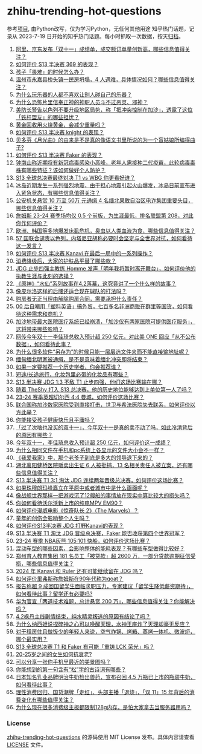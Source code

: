 # zhihu-trending-hot-questions
参考[项目](https://github.com/justjavac/zhihu-trending-hot-questions), 由Python改写，仅为学习Python，无任何其他用途
知乎热门话题，记录从 2023-7-19
日开始的知乎热门话题。每小时抓取一次数据，按天[归档](./data)。
<!-- BEGIN -->
<!-- 最后更新时间 2023-11-13 03:17:58.759721 -->
1. [阿里、京东发布「双十一」成绩单，成交额订单量创新高，哪些信息值得关注？](https://www.zhihu.com/question/629916403)
1. [如何评价 S13 半决赛 369 的表现？](https://www.zhihu.com/question/629922536)
1. [孩子「畏难」的时候怎么办？](https://www.zhihu.com/question/628753282)
1. [温州市永嘉县桥头镇一民房坍塌，4 人遇难，具体情况如何？哪些信息值得关注？](https://www.zhihu.com/question/629913421)
1. [为什么玩乐器的人都不喜欢让别人碰自己的乐器？](https://www.zhihu.com/question/377421755)
1. [为什么恐怖片里信奉正神的神职人员斗不过恶灵、邪神？](https://www.zhihu.com/question/543052194)
1. [美防长警告以色列不要升级地区局势，称「把冲突控制在加沙」，透露了这位「铁杆盟友」的哪些担忧？](https://www.zhihu.com/question/629992741)
1. [黄金回收用火烧黄金，会减少重量吗？](https://www.zhihu.com/question/616345521)
1. [如何评价 S13 半决赛 knight 的表现？](https://www.zhihu.com/question/629922617)
1. [贝多芬《月光曲》的由来是不是真的像语文书里所说的为一个盲姑娘所编得曲子?](https://www.zhihu.com/question/359967552)
1. [如何评价 S13 半决赛 Faker 的表现？](https://www.zhihu.com/question/629938245)
1. [钟南山称近期将有新冠病毒感染小高峰，老年人需接种二代疫苗，此轮病毒毒株有哪些特征？该如何做好个人防护？](https://www.zhihu.com/question/629855713)
1. [S13 全球总决赛最终对决 T1 vs WBG 你更看好谁？](https://www.zhihu.com/question/629944276)
1. [冰岛近期发生一系列强烈地震，由于担心地震引起火山爆发，冰岛日前宣布进入紧急状态，有哪些信息值得关注？](https://www.zhihu.com/question/629942619)
1. [公安机关悬赏 10 万至 50万 元通缉 4 名缅北果敢自治区电诈集团重要头目，哪些信息值得关注？](https://www.zhihu.com/question/629924503)
1. [詹姆斯 23-24 赛季场均仅 0.5 个前板，为生涯最低，排名联盟第 208，对此你作何评价？](https://www.zhihu.com/question/629704654)
1. [欧洲、韩国等多地爆发床虱危机，臭虫以人类血液为食，哪些信息值得关注？](https://www.zhihu.com/question/629914594)
1. [57 国联合谴责以色列，内塔尼亚胡称必要时会坚定与全世界对抗，如何看待这一发言？](https://www.zhihu.com/question/629938163)
1. [如何评价 S13 半决赛 Kanavi 在最后一局中的一系列操作？](https://www.zhihu.com/question/629944295)
1. [消费降级后，大家的护肤品平替了哪些款？](https://www.zhihu.com/question/628176702)
1. [JDG 止步四强主教练 Homme 发声「明年我将暂时离开舞台」，如何评价他的执教生涯与此刻的选择？](https://www.zhihu.com/question/629947665)
1. [《原神》“水仙”系列故事在4.2落幕，这究竟讲了一个什么样的故事？](https://www.zhihu.com/question/629696967)
1. [像皮尔洛这样的后腰还适合现在球队的打法吗？](https://www.zhihu.com/question/465971227)
1. [购房者无正当理由解除购房合同，需要承担什么责任？](https://www.zhihu.com/question/629141696)
1. [00 后自嘲用「塑料英语」搞外贸，七百多名非洲商贩在群里等国货，如何看待这种需求和商机？](https://www.zhihu.com/question/629774496)
1. [加沙地带最大医院医疗系统已经崩溃，「加沙仅有两家医院可提供医疗服务」，这将带来哪些影响？](https://www.zhihu.com/question/629990600)
1. [网传今年双十一李佳琦总收入预计超 250 亿元，对此美 ONE 回应「从不公布数据」，如何看待此事？](https://www.zhihu.com/question/629985135)
1. [为什么很多软件“另存为”的时候只能一层层选文件夹而不能直接输地址呢？](https://www.zhihu.com/question/628399152)
1. [缅甸缅北明家被通缉，是不是意味着缅北冲突即将结束？](https://www.zhihu.com/question/629924710)
1. [如果一定要推荐一个历史学者，你会推荐谁？](https://www.zhihu.com/question/621253280)
1. [短途/长途旅行，化妆包里必带的化妆品有哪些？](https://www.zhihu.com/question/322991154)
1. [S13 半决赛 JDG 1:3 不敌 T1 止步四强，他们这场比赛输在哪？](https://www.zhihu.com/question/629944560)
1. [随着 TheShy 打入 S13 总决赛，他的历史地位能够达到上单位第一人了吗？](https://www.zhihu.com/question/629869857)
1. [23-24 赛季英超切尔西 4:4 曼城，如何评价这场比赛？](https://www.zhihu.com/question/629961618)
1. [联合国称加沙数家医院受到直接打击，世卫与希法医院失去联系，如何评价以方此举？](https://www.zhihu.com/question/629941061)
1. [你能接受孩子健康快乐且平庸吗？](https://www.zhihu.com/question/629930446)
1. [「过了次啥也没买的双十一」，今年双十一是真的卖不动了吗，如此冷清背后的原因有哪些？](https://www.zhihu.com/question/629937136)
1. [今年双十一，李佳琦总收入预计超 250 亿元，如何评价这一成绩？](https://www.zhihu.com/question/629985135)
1. [为什么相同文件在手机和pc系统上各显示的文件大小会不一样？](https://www.zhihu.com/question/628665524)
1. [《我爱我家》中，那个老爷子到底是多大的领导退下来的？](https://www.zhihu.com/question/50253581)
1. [湖北襄阳健桥医院贩卖出生证 6 人被批捕，13 名相关责任人被立案，还有哪些信息值得关注？](https://www.zhihu.com/question/629927344)
1. [S13 半决赛 T1 3:1 淘汰 JDG 连续两年晋级总决赛，如何评价这场比赛？](https://www.zhihu.com/question/629932216)
1. [如果珠穆朗玛峰矗立在平原中或者城市中是什么画面呢？](https://www.zhihu.com/question/411106731)
1. [像战舰世界那样一把游戏沉了12艘船的事情放在现实中算比较大的损失吗？](https://www.zhihu.com/question/629922153)
1. [你如何看待沃尔沃新上市的纯电MPV EM90？](https://www.zhihu.com/question/629950984)
1. [如何评价漫威电影《惊奇队长 2》（The Marvels）？](https://www.zhihu.com/question/629159066)
1. [童年的创伤会影响整个人生吗？](https://www.zhihu.com/question/565697130)
1. [如何评价S13半决赛 JDG 打野Kanavi的表现？](https://www.zhihu.com/question/629944500)
1. [S13 半决赛 T1 淘汰 JDG 晋级总决赛，Faker 能否收获第四个世界冠军？](https://www.zhihu.com/question/629924361)
1. [23-24 赛季 NBA灰熊 105:101 快船，如何评价这场比赛？](https://www.zhihu.com/question/629965609)
1. [混动车型的哪些因素，会影响整体的能耗表现？有哪些车型做得比较好？](https://www.zhihu.com/question/629575977)
1. [郑州育人教育集团 181 名员工「被贷款」超 2600 万，一部分贷款逾期征信受损，哪些信息值得关注？](https://www.zhihu.com/question/629955489)
1. [2024 年 Kanavi 和 Ruler 还有可能继续留在 JDG 吗？](https://www.zhihu.com/question/624486484)
1. [如何评价里弗斯称詹姆斯在90年代称为goat？](https://www.zhihu.com/question/629866334)
1. [报告称超 9 成回国留学生面临求职压力，专家建议「留学生降低薪资期待」，如何看待此事？留学还有必要吗?](https://www.zhihu.com/question/629699666)
1. [华为官宣「两道技术难题，总计悬赏 200 万」，哪些信息值得关注？你能解决吗？](https://www.zhihu.com/question/629922315)
1. [4.2枫丹主线剧情结束，纯水精灵叛逃的原因有结论了吗？](https://www.zhihu.com/question/629583539)
1. [为什么纳西妲说捏碎神之心可以唤醒天理，水神王座炸了天理却毫无反应？](https://www.zhihu.com/question/629873847)
1. [对于租房住且做饭少的年轻人来说，空气炸锅、烤箱、蒸烤一体机、微波炉，哪个最实用？](https://www.zhihu.com/question/515562533)
1. [S13 全球总决赛 T1 和 Faker 有可能「重铸 LCK 荣光」吗？](https://www.zhihu.com/question/629260103)
1. [20-25岁之间的女生如何抗衰老?](https://www.zhihu.com/question/628384205)
1. [可以分享一张你手机里最近的美景图吗？](https://www.zhihu.com/question/629231619)
1. [你能想到的第一句含有“松”字的古诗词有哪些？](https://www.zhihu.com/question/629927032)
1. [日本知名乳业品牌明治牛奶检出兽药，宣布召回 4.5 万瓶已上市的瓶装牛奶，如何看待此事？](https://www.zhihu.com/question/629922322)
1. [理性消费回归、国货潮牌「走红」、头部主播「退烧」，「双 11」15 年背后的消费变化有哪些值得关注？](https://www.zhihu.com/question/629917908)
1. [为什么现在很多消费级主板都限制128g内存，是怕大家拿去当服务器用吗？](https://www.zhihu.com/question/629658047)
<!-- END -->
### License
[zhihu-trending-hot-questions](https://github.com/yaogengzhu/zhihu-trending-hot-questions)
的源码使用 MIT License 发布。具体内容请查看 [LICENSE](./LICENSE) 文件。
